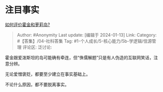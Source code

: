 # 注目事实
[如何评价霍金和萝莉岛?](https://www.zhihu.com/question/638166116/answer/3360241904)

> Author: #Anonymity
> Last update: [编辑于 2024-01-13]
> Link:
> Category: #【答集】/04-社科答集
> Tag: #1-个人成长/5-核心能力/5b-学逻辑/信源管理
> 评论区:
> 泛讨论:

霍金跟爱泼斯坦的岛可能确有牵连，但“侏儒解题”只是有人伪造的互联网笑话，注意分辨。

无论爱憎褒贬，都要至少建立在事实基础上。

不论什么原因，都不要脱离事实。
